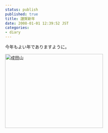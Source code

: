 ```yaml
---
status: publish
published: true
title: 謹賀新年
date: 2008-01-01 12:39:52 JST
categories:
- diary
---
```

今年もよい年でありますように。

<a href="http://junkai.org/blog/wp-content/uploads/123.jpg" title="成田山"><img src="http://junkai.org/blog/wp-content/uploads/123.jpg" alt="成田山" height="242" width="320" /></a>
